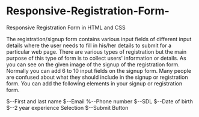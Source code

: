 # Responsive-Registration-Form-
Responsive Registration Form in HTML and CSS

The registration/signup form contains various input fields of different input details where the user needs to fill in his/her details to submit for a particular web page. There are various types of registration but the main purpose of this type of form is to collect users' information or details.
As you can see on the given image of the signup of the registration form. Normally you can add 6 to 10 input fields on the signup form. Many people are confused about what they should include in the signup or registration form. You can add the following elements in your signup or registration form.

$--First and last name
$--Email
%--Phone number
$--SDL
$--Date of birth
$--2 year experience Selection
$--Submit Button
